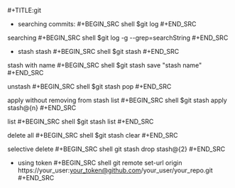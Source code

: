 #+TITLE:git

* searching commits:
 #+BEGIN_SRC shell
   $git log
 #+END_SRC

 searching
 #+BEGIN_SRC shell
   $git log -g --grep=searchString
 #+END_SRC


* stash
stash
#+BEGIN_SRC shell
  $git stash
#+END_SRC

stash with name
#+BEGIN_SRC shell
  $git stash save "stash name"
#+END_SRC

unstash
#+BEGIN_SRC shell
  $git stash pop
#+END_SRC

apply without removing from stash list
#+BEGIN_SRC shell
  $git stash apply stash@{n}
#+END_SRC

list
#+BEGIN_SRC shell
  $git stash list
#+END_SRC

delete all
#+BEGIN_SRC shell
  $git stash clear
#+END_SRC

selective delete
#+BEGIN_SRC shell
  git stash drop stash@{2}
#+END_SRC

* using token
#+BEGIN_SRC shell
  git remote set-url origin https://your_user:your_token@github.com/your_user/your_repo.git
#+END_SRC
